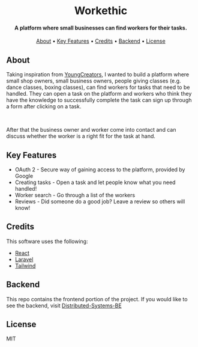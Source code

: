 
<h1 align="center">
  <br>
   <!-- <img src="https://media.discordapp.net/attachments/906310264285200407/1016999605063405578/unknown.png" alt="Markdownify" width="800"> -->
  <br>
  Workethic
  <br>
</h1>

<h4 align="center">A platform where small businesses can find workers for their tasks.</h4>


<p align="center">
  <a href="#about">About</a> •
  <a href="#key-features">Key Features</a> •
  <a href="#credits">Credits</a> •
  <a href="#backend">Backend</a> •
  <a href="#license">License</a>
</p>

<!--
![screenshot](https://raw.githubusercontent.com/amitmerchant1990/electron-markdownify/master/app/img/markdownify.gif)

-->

## About

Taking inspiration from <a href="https://youngcreators.co/">YoungCreators</a>, I wanted to build a platform where small shop owners, small business owners, people giving classes (e.g. dance classes, boxing classes), can find workers for tasks that need to be handled. They can open a task on the platform and workers who think they have the knowledge to successfully complete the task can sign up through a form after clicking on a task.

</br>

After that the business owner and worker come into contact and can discuss whether the worker is a right fit for the task at hand.


## Key Features

* OAuth 2 - Secure way of gaining access to the platform, provided by Google
* Creating tasks - Open a task and let people know what you need handled!
* Worker search - Go through a list of the workers
* Reviews - Did someone do a good job? Leave a review so others will know!

## Credits

This software uses the following:

- [React](https://reactjs.org/)
- [Laravel](https://laravel.com/)
- [Tailwind](https://tailwindcss.com/)

## Backend

This repo contains the frontend portion of the project. If you would like to see the backend, visit [Distributed-Systems-BE](https://github.com/Fontys-Semester3/S3-IP-BE-GokayAtalay)

## License

MIT


